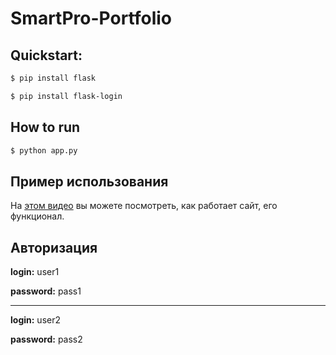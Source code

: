 # SmartPro-Portfolio

## Quickstart:
```bash
$ pip install flask

$ pip install flask-login
```


## How to run 
```bash
$ python app.py
```

## Пример использования
На [этом видео](https://disk.yandex.ru/i/XTzge4rLSwtm-w)
вы можете посмотреть, как работает сайт, его функционал.

## Авторизация


**login:** user1

**password:** pass1

---

**login:** user2

**password:** pass2

